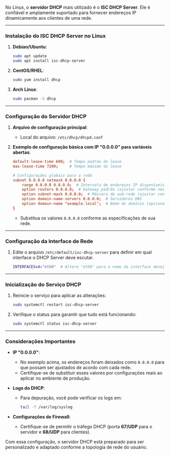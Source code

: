No Linux, o **servidor DHCP** mais utilizado é o **ISC DHCP Server**. Ele é confiável e amplamente suportado para fornecer endereços IP dinamicamente aos clientes de uma rede.

---

### Instalação do ISC DHCP Server no Linux

1. **Debian/Ubuntu**:
   ```bash
   sudo apt update
   sudo apt install isc-dhcp-server
   ```

2. **CentOS/RHEL**:
   ```bash
   sudo yum install dhcp
   ```

3. **Arch Linux**:
   ```bash
   sudo pacman -S dhcp
   ```

---

### Configuração do Servidor DHCP

1. **Arquivo de configuração principal**:  
   - Local do arquivo: `/etc/dhcp/dhcpd.conf`

2. **Exemplo de configuração básica com IP "0.0.0.0" para variáveis abertas**:

   ```conf
   default-lease-time 600;  # Tempo padrão do lease
   max-lease-time 7200;     # Tempo máximo do lease

   # Configurações globais para a rede
   subnet 0.0.0.0 netmask 0.0.0.0 {
       range 0.0.0.0 0.0.0.0;  # Intervalo de endereços IP disponíveis
       option routers 0.0.0.0;  # Gateway padrão (ajustar conforme necessário)
       option subnet-mask 0.0.0.0;  # Máscara de sub-rede (ajustar conforme necessário)
       option domain-name-servers 0.0.0.0;  # Servidores DNS
       option domain-name "example.local";  # Nome do domínio (opcional)
   }
   ```

   - Substitua os valores `0.0.0.0` conforme as especificações de sua rede.

---

### Configuração da Interface de Rede

1. Edite o arquivo `/etc/default/isc-dhcp-server` para definir em qual interface o DHCP Server deve escutar.
   ```bash
   INTERFACESv4="eth0"  # Altere "eth0" para o nome da interface desejada
   ```

---

### Inicialização do Serviço DHCP

1. Reinicie o serviço para aplicar as alterações:
   ```bash
   sudo systemctl restart isc-dhcp-server
   ```

2. Verifique o status para garantir que tudo está funcionando:
   ```bash
   sudo systemctl status isc-dhcp-server
   ```

---

### Considerações Importantes

- **IP "0.0.0.0"**:
  - No exemplo acima, os endereços foram deixados como `0.0.0.0` para que possam ser ajustados de acordo com cada rede.
  - Certifique-se de substituir esses valores por configurações reais ao aplicar no ambiente de produção.

- **Logs do DHCP**:
  - Para depuração, você pode verificar os logs em:
    ```bash
    tail -f /var/log/syslog
    ```

- **Configurações de Firewall**:
  - Certifique-se de permitir o tráfego DHCP (porta **67/UDP** para o servidor e **68/UDP** para clientes).

Com essa configuração, o servidor DHCP está preparado para ser personalizado e adaptado conforme a topologia de rede do usuário.